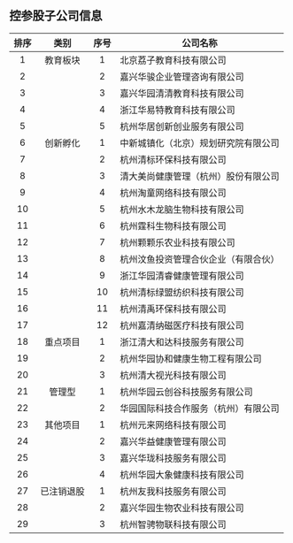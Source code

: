 ## 控参股子公司信息

|排序|类别|序号|公司名称|
|:--:|:---:|:--:|----|
|1|教育板块|1|北京荔子教育科技有限公司|
|2||2|嘉兴华骏企业管理咨询有限公司|
|3||3|嘉兴华园清清教育科技有限公司|
|4||4|浙江华易特教育科技有限公司|
|5||5|杭州华居创新创业服务有限公司|
|6|创新孵化|1|中新城镇化（北京）规划研究院有限公司|
|7||2|杭州清标环保科技有限公司|
|8||3|清大美尚健康管理（杭州）股份有限公司|
|9||4|杭州淘童网络科技有限公司|
|10||5|杭州水木龙脑生物科技有限公司|
|11||6|杭州霆科生物科技有限公司|
|12||7|杭州颗颗乐农业科技有限公司|
|13||8|杭州汶鱼投资管理合伙企业（有限合伙）|
|14||9|浙江华园清睿健康管理有限公司|
|15||10|杭州清标绿盟纺织科技有限公司|
|16||11|杭州清禹环保科技有限公司|
|17||12|杭州嘉清纳磁医疗科技有限公司|
|18|重点项目|1|浙江清大和达科技服务有限公司|
|19||2|杭州华园协和健康生物工程有限公司|
|20||3|杭州清大视光科技有限公司|
|21|管理型|1|杭州华园云创谷科技服务有限公司|
|22||2|华园国际科技合作服务（杭州）有限公司|
|23|其他项目|1|杭州元来网络科技有限公司|
|24||2|嘉兴华益健康管理有限公司|
|25||3|嘉兴华珑科技服务有限公司|
|26||4|杭州华园大象健康科技有限公司|
|27|已注销退股|1|杭州友我科技服务有限公司|
|28||2|嘉兴华园生物农业科技有限公司|
|29||3|杭州智骋物联科技有限公司|
